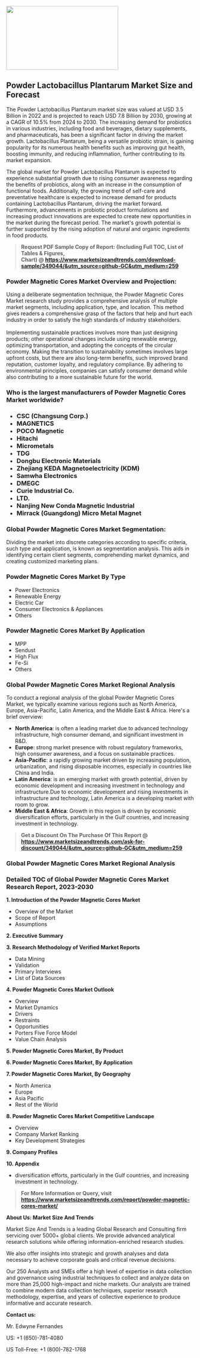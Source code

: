 <p><img class="alignnone size-medium wp-image-20088" src="https://ffe5etoiles.com/wp-content/uploads/2024/12/MST1-300x171.png" alt="" width="300" height="171" /></p><h2>Powder Lactobacillus Plantarum Market Size and Forecast</h2><p>The Powder Lactobacillus Plantarum market size was valued at USD 3.5 Billion in 2022 and is projected to reach USD 7.8 Billion by 2030, growing at a CAGR of 10.5% from 2024 to 2030. The increasing demand for probiotics in various industries, including food and beverages, dietary supplements, and pharmaceuticals, has been a significant factor in driving the market growth. Lactobacillus Plantarum, being a versatile probiotic strain, is gaining popularity for its numerous health benefits such as improving gut health, boosting immunity, and reducing inflammation, further contributing to its market expansion.</p><p>The global market for Powder Lactobacillus Plantarum is expected to experience substantial growth due to rising consumer awareness regarding the benefits of probiotics, along with an increase in the consumption of functional foods. Additionally, the growing trend of self-care and preventative healthcare is expected to increase demand for products containing Lactobacillus Plantarum, driving the market forward. Furthermore, advancements in probiotic product formulations and increasing product innovations are expected to create new opportunities in the market during the forecast period. The market's growth potential is further supported by the rising adoption of natural and organic ingredients in food products.</p></p><blockquote id="" class=""><strong>Request PDF Sample Copy of Report: (Including Full TOC, List of Tables &amp; Figures, Chart)&nbsp;@&nbsp;<strong><a href="https://www.marketsizeandtrends.com/download-sample/349044/&utm_source=github-GC&utm_medium=259" target="_blank">https://www.marketsizeandtrends.com/download-sample/349044/&utm_source=github-GC&utm_medium=259</a></strong></strong></blockquote><h3 id="" class="">Powder Magnetic Cores Market&nbsp;Overview and Projection:</h3><p id="" class="">Using a deliberate segmentation technique, the Powder Magnetic Cores Market research study provides a comprehensive analysis of multiple market segments, including application, type, and location. This method gives readers a comprehensive grasp of the factors that help and hurt each industry in order to satisfy the high standards of industry stakeholders. <br /> <br />Implementing sustainable practices involves more than just designing products; other operational changes include using renewable energy, optimizing transportation, and adopting the concepts of the circular economy. Making the transition to sustainability sometimes involves large upfront costs, but there are also long-term benefits, such improved brand reputation, customer loyalty, and regulatory compliance. By adhering to environmental principles, companies can satisfy consumer demand while also contributing to a more sustainable future for the world.</p><h3 id="" class="">Who is the largest manufacturers of&nbsp;Powder Magnetic Cores Market worldwide?</h3><h3 class=""><p><ul><li>CSC (Changsung Corp.) </li><li> MAGNETICS </li><li> POCO Magnetic </li><li> Hitachi </li><li> Micrometals </li><li> TDG </li><li> Dongbu Electronic Materials </li><li> Zhejiang KEDA Magnetoelectricity (KDM) </li><li> Samwha Electronics </li><li> DMEGC </li><li> Curie Industrial Co. </li><li> LTD. </li><li> Nanjing New Conda Magnetic Industrial </li><li> Mirrack (Guangdong) Micro Metal Magnet</li></ul></p></h3><h3 id="" class="">Global&nbsp;Powder Magnetic Cores Market Segmentation:</h3><p id="" class="">Dividing the market into discrete categories according to specific criteria, such type and application, is known as segmentation analysis. This aids in identifying certain client segments, comprehending market dynamics, and creating customized marketing plans.</p><h3 id="" class="">Powder Magnetic Cores Market&nbsp;By Type</h3><p><p><ul><li>Power Electronics</li><li> Renewable Energy</li><li> Electric Car</li><li> Consumer Electronics & Appliances</li><li> Others</p></li></ul></p></p><h3 id="" class="">Powder Magnetic Cores Market&nbsp;By Application</h3><p class=""><p><ul><li>MPP</li><li> Sendust</li><li> High Flux</li><li> Fe-Si</li><li> Others</li></ul></p></p><h3 id="" class="">Global Powder Magnetic Cores Market Regional Analysis</h3><p id="" class="">To conduct a regional analysis of the global Powder Magnetic Cores Market, we typically examine various regions such as North America, Europe, Asia-Pacific, Latin America, and the Middle East &amp; Africa. Here's a brief overview:</p><ul><li><strong>North America</strong>: is often a leading market due to advanced technology infrastructure, high consumer demand, and significant investment in R&amp;D.</li><li><strong>Europe</strong>: strong market presence with robust regulatory frameworks, high consumer awareness, and a focus on sustainable practices.</li><li><strong>Asia-Pacific</strong>: a rapidly growing market driven by increasing population, urbanization, and rising disposable incomes, especially in countries like China and India.</li><li><strong>Latin America</strong>: is an emerging market with growth potential, driven by economic development and increasing investment in technology and infrastructure.Due to economic development and rising investments in infrastructure and technology, Latin America is a developing market with room to grow.</li><li><strong>Middle East &amp; Africa</strong>: Growth in this region is driven by economic diversification efforts, particularly in the Gulf countries, and increasing investment in technology.</li></ul><blockquote id="" class=""><strong>Get a Discount On The Purchase Of This Report @ <strong><a href="https://www.marketsizeandtrends.com/ask-for-discount/349044/&utm_source=github-GC&utm_medium=259" target="_blank">https://www.marketsizeandtrends.com/ask-for-discount/349044/&utm_source=github-GC&utm_medium=259</a></strong></strong></blockquote><h3 id="" class="">Global Powder Magnetic Cores Market Regional Analysis</h3><h3 id="" class="">Detailed TOC of Global Powder Magnetic Cores Market Research Report, 2023-2030</h3><p id="" class=""><strong>1. Introduction of the Powder Magnetic Cores Market</strong></p><ul><li>Overview of the Market</li><li>Scope of Report</li><li>Assumptions</li></ul><p id="" class=""><strong>2. Executive Summary</strong></p><p id="" class=""><strong>3. Research Methodology of Verified Market Reports</strong></p><ul><li>Data Mining</li><li>Validation</li><li>Primary Interviews</li><li>List of Data Sources</li></ul><p id="" class=""><strong>4. Powder Magnetic Cores Market Outlook</strong></p><ul><li>Overview</li><li>Market Dynamics</li><li>Drivers</li><li>Restraints</li><li>Opportunities</li><li>Porters Five Force Model</li><li>Value Chain Analysis</li></ul><p id="" class=""><strong>5. Powder Magnetic Cores Market, By Product</strong></p><p id="" class=""><strong>6. Powder Magnetic Cores Market, By Application</strong></p><p id="" class=""><strong>7. Powder Magnetic Cores Market, By Geography</strong></p><ul><li>North America</li><li>Europe</li><li>Asia Pacific</li><li>Rest of the World</li></ul><p id="" class=""><strong>8. Powder Magnetic Cores Market Competitive Landscape</strong></p><ul><li>Overview</li><li>Company Market Ranking</li><li>Key Development Strategies</li></ul><p id="" class=""><strong>9. Company Profiles</strong></p><p id="" class=""><strong>10. Appendix</strong></p><ul><li>diversification efforts, particularly in the Gulf countries, and increasing investment in technology.</li></ul><blockquote id="" class=""><strong>For More Information or Query, visit <strong><strong><a href="https://www.marketsizeandtrends.com/report/powder-magnetic-cores-market/" target="_blank">https://www.marketsizeandtrends.com/report/powder-magnetic-cores-market/</a></strong></strong></strong></blockquote><p id="" class=""><strong>About Us: Market Size And Trends</strong></p><p id="" class="">Market Size And Trends is a leading Global Research and Consulting firm servicing over 5000+ global clients. We provide advanced analytical research solutions while offering information-enriched research studies.</p><p id="" class="">We also offer insights into strategic and growth analyses and data necessary to achieve corporate goals and critical revenue decisions.</p><p id="" class="">Our 250 Analysts and SMEs offer a high level of expertise in data collection and governance using industrial techniques to collect and analyze data on more than 25,000 high-impact and niche markets. Our analysts are trained to combine modern data collection techniques, superior research methodology, expertise, and years of collective experience to produce informative and accurate research.</p><p id="" class=""><strong>Contact us:</strong></p><p id="" class="">Mr. Edwyne Fernandes</p><p id="" class="">US: +1 (650)-781-4080</p><p id="" class="">US Toll-Free: +1 (800)-782-1768</p>

